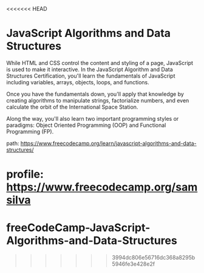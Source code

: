<<<<<<< HEAD
# JavaScript Algorithms and Data Structures

While HTML and CSS control the content and styling of a page, JavaScript is used to make it interactive. In the JavaScript Algorithm and Data Structures Certification, you'll learn the fundamentals of JavaScript including variables, arrays, objects, loops, and functions.

Once you have the fundamentals down, you'll apply that knowledge by creating algorithms to manipulate strings, factorialize numbers, and even calculate the orbit of the International Space Station.

Along the way, you'll also learn two important programming styles or paradigms: Object Oriented Programming (OOP) and Functional Programming (FP).

path: https://www.freecodecamp.org/learn/javascript-algorithms-and-data-structures/

profile: https://www.freecodecamp.org/samsilva
=======
# freeCodeCamp-JavaScript-Algorithms-and-Data-Structures
>>>>>>> 3994dc806e56716dc368a8295b5946fe3e428e2f

